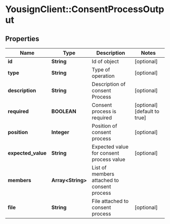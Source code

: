 # YousignClient::ConsentProcessOutput

## Properties
Name | Type | Description | Notes
------------ | ------------- | ------------- | -------------
**id** | **String** | Id of object | [optional] 
**type** | **String** | Type of operation | [optional] 
**description** | **String** | Description of consent Process | [optional] 
**required** | **BOOLEAN** | Consent process is required | [optional] [default to true]
**position** | **Integer** | Position of consent process | [optional] 
**expected_value** | **String** | Expected value for consent process value | [optional] 
**members** | **Array&lt;String&gt;** | List of members attached to consent process | 
**file** | **String** | File attached to consent process | [optional] 


